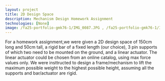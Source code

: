 ```yaml
---
layout: project
title: 2D Design Space
description: Mechanism Design Homework Assignment
technologies: [None]
image: /fa25-portfolio-gmk76-1/IMG_0087.JPG , /fa25-portfolio-gmk76-1/IMG_0086.JPG
---
```


For a homework assignment,we were given a 2D design space of 150cm long and 50cm tall, a rigid bar of a fixed length (our choice), 3 pin supports of which two need to be mounted on the ground, and a linear actuator. The linear actuator could be chosen from an online catalog, using max force values only. We were insttructed to design a frame/mechanism to lift the maximum possible weight to the highest possible height, assuming all the supports and bar/actuator are rigid.

